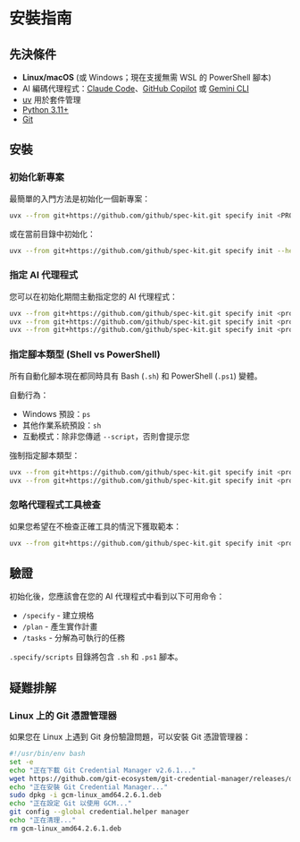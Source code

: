 # 安裝指南

## 先決條件

- **Linux/macOS** (或 Windows；現在支援無需 WSL 的 PowerShell 腳本)
- AI 編碼代理程式：[Claude Code](https://www.anthropic.com/claude-code)、[GitHub Copilot](https://code.visualstudio.com/) 或 [Gemini CLI](https://github.com/google-gemini/gemini-cli)
- [uv](https://docs.astral.sh/uv/) 用於套件管理
- [Python 3.11+](https://www.python.org/downloads/)
- [Git](https://git-scm.com/downloads)

## 安裝

### 初始化新專案

最簡單的入門方法是初始化一個新專案：

```bash
uvx --from git+https://github.com/github/spec-kit.git specify init <PROJECT_NAME>
```

或在當前目錄中初始化：

```bash
uvx --from git+https://github.com/github/spec-kit.git specify init --here
```

### 指定 AI 代理程式

您可以在初始化期間主動指定您的 AI 代理程式：

```bash
uvx --from git+https://github.com/github/spec-kit.git specify init <project_name> --ai claude
uvx --from git+https://github.com/github/spec-kit.git specify init <project_name> --ai gemini
uvx --from git+https://github.com/github/spec-kit.git specify init <project_name> --ai copilot
```

### 指定腳本類型 (Shell vs PowerShell)

所有自動化腳本現在都同時具有 Bash (`.sh`) 和 PowerShell (`.ps1`) 變體。

自動行為：
- Windows 預設：`ps`
- 其他作業系統預設：`sh`
- 互動模式：除非您傳遞 `--script`，否則會提示您

強制指定腳本類型：
```bash
uvx --from git+https://github.com/github/spec-kit.git specify init <project_name> --script sh
uvx --from git+https://github.com/github/spec-kit.git specify init <project_name> --script ps
```

### 忽略代理程式工具檢查

如果您希望在不檢查正確工具的情況下獲取範本：

```bash
uvx --from git+https://github.com/github/spec-kit.git specify init <project_name> --ai claude --ignore-agent-tools
```

## 驗證

初始化後，您應該會在您的 AI 代理程式中看到以下可用命令：
- `/specify` - 建立規格
- `/plan` - 產生實作計畫
- `/tasks` - 分解為可執行的任務

`.specify/scripts` 目錄將包含 `.sh` 和 `.ps1` 腳本。

## 疑難排解

### Linux 上的 Git 憑證管理器

如果您在 Linux 上遇到 Git 身份驗證問題，可以安裝 Git 憑證管理器：

```bash
#!/usr/bin/env bash
set -e
echo "正在下載 Git Credential Manager v2.6.1..."
wget https://github.com/git-ecosystem/git-credential-manager/releases/download/v2.6.1/gcm-linux_amd64.2.6.1.deb
echo "正在安裝 Git Credential Manager..."
sudo dpkg -i gcm-linux_amd64.2.6.1.deb
echo "正在設定 Git 以使用 GCM..."
git config --global credential.helper manager
echo "正在清理..."
rm gcm-linux_amd64.2.6.1.deb
```
